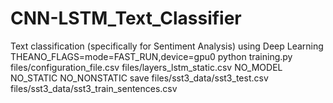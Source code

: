 # CNN-LSTM_Text_Classifier
Text classification (specifically for Sentiment Analysis) using Deep Learning
THEANO_FLAGS=mode=FAST_RUN,device=gpu0 python training.py files/configuration_file.csv files/layers_lstm_static.csv NO_MODEL NO_STATIC NO_NONSTATIC save files/sst3_data/sst3_test.csv files/sst3_data/sst3_train_sentences.csv
